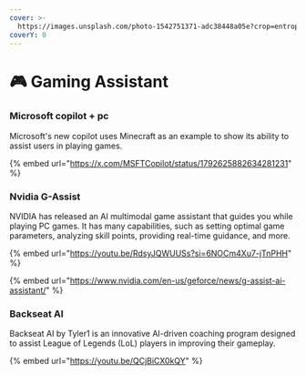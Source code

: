 ```yaml
---
cover: >-
  https://images.unsplash.com/photo-1542751371-adc38448a05e?crop=entropy&cs=srgb&fm=jpg&ixid=M3wxOTcwMjR8MHwxfHNlYXJjaHw0fHxnYW1pbmd8ZW58MHx8fHwxNzE4NjAwNjAxfDA&ixlib=rb-4.0.3&q=85
coverY: 0
---
```


# 🎮 Gaming Assistant

### Microsoft copilot + pc

Microsoft's new copilot uses Minecraft as an example to show its ability to assist users in playing games.

{% embed url="https://x.com/MSFTCopilot/status/1792625882634281231" %}

### Nvidia G-Assist

NVIDIA has released an AI multimodal game assistant that guides you while playing PC games. It has many capabilities, such as setting optimal game parameters, analyzing skill points, providing real-time guidance, and more.

{% embed url="https://youtu.be/RdsyJQWUUSs?si=6NOCm4Xu7-jTnPHH" %}

{% embed url="https://www.nvidia.com/en-us/geforce/news/g-assist-ai-assistant/" %}

### Backseat AI

Backseat AI by Tyler1 is an innovative AI-driven coaching program designed to assist League of Legends (LoL) players in improving their gameplay.

{% embed url="https://youtu.be/QCjBiCX0kQY" %}



